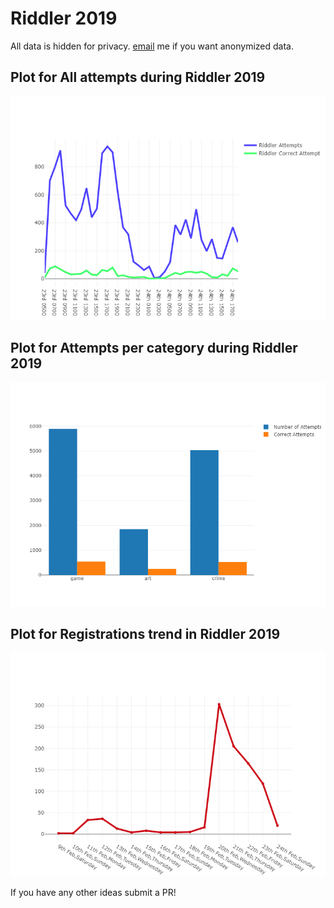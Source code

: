 # Riddler 2019

All data is hidden for privacy. [email](mailto:tarush.nagpal7@mail.com) me if you want anonymized data. 

## Plot for All attempts during Riddler 2019
![Riddler Attempts Plot](./plots/riddlerAttemptsPlot.png "All Atempts")

## Plot for Attempts per category during Riddler 2019
![Riddler Attempts Plot](./plots/riddlerAttemptsPerCategory.png "Attempts per category")

## Plot for Registrations trend in Riddler 2019
![Riddler Attempts Plot](./plots/riddlerRegistrationsPlot.png "Registrations")

If you have any other ideas submit a PR!
